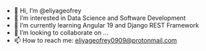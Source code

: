 - 👋 Hi, I’m @eliyageofrey
- 👀 I’m interested in Data Science and Software Development
- 🌱 I’m currently learning Angular 19 and Django REST Framework
- 💞️ I’m looking to collaborate on ...
- 📫 How to reach me: eliyageofrey0909@protonmail.com

<!---
eliyageofrey/eliyageofrey is a ✨ special ✨ repository because its `README.md` (this file) appears on your GitHub profile.
You can click the Preview link to take a look at your changes.
--->
